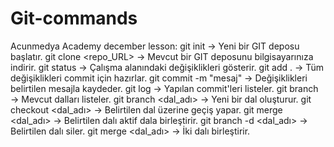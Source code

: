 # Git-commands
Acunmedya Academy december lesson:
git init → Yeni bir GIT deposu başlatır.
git clone <repo_URL> → Mevcut bir GIT deposunu bilgisayarınıza indirir.
git status → Çalışma alanındaki değişiklikleri gösterir.
git add . → Tüm değişiklikleri commit için hazırlar.
git commit -m "mesaj" → Değişiklikleri belirtilen mesajla kaydeder.
git log → Yapılan commit'leri listeler.
git branch → Mevcut dalları listeler.
git branch <dal_adı> → Yeni bir dal oluşturur.
git checkout <dal_adı> → Belirtilen dal üzerine geçiş yapar.
git merge <dal_adı> → Belirtilen dalı aktif dala birleştirir.
git branch -d <dal_adı> → Belirtilen dalı siler.
git merge <dal_adı> →	İki dalı birleştirir.

